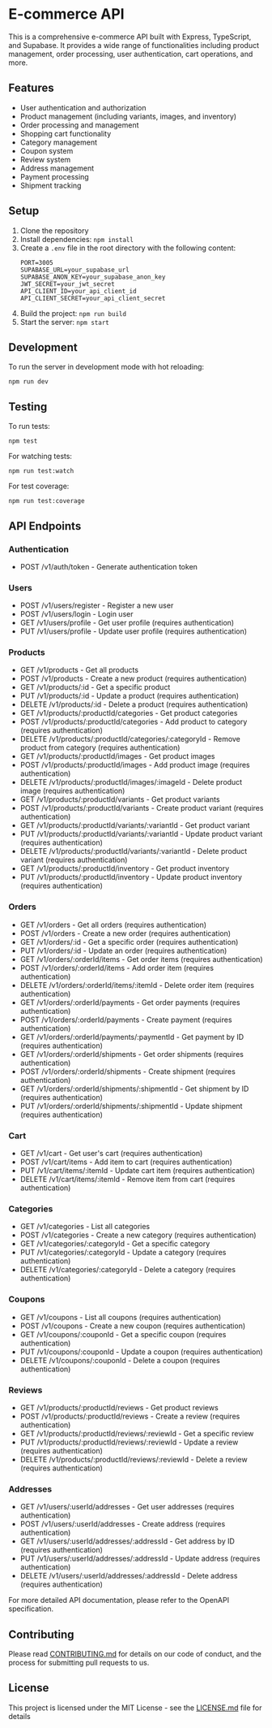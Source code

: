 # E-commerce API

This is a comprehensive e-commerce API built with Express, TypeScript, and Supabase. It provides a wide range of functionalities including product management, order processing, user authentication, cart operations, and more.

## Features

- User authentication and authorization
- Product management (including variants, images, and inventory)
- Order processing and management
- Shopping cart functionality
- Category management
- Coupon system
- Review system
- Address management
- Payment processing
- Shipment tracking

## Setup

1. Clone the repository
2. Install dependencies: `npm install`
3. Create a `.env` file in the root directory with the following content:
   ```
   PORT=3005
   SUPABASE_URL=your_supabase_url
   SUPABASE_ANON_KEY=your_supabase_anon_key
   JWT_SECRET=your_jwt_secret
   API_CLIENT_ID=your_api_client_id
   API_CLIENT_SECRET=your_api_client_secret
   ```
4. Build the project: `npm run build`
5. Start the server: `npm start`

## Development

To run the server in development mode with hot reloading:

```
npm run dev
```

## Testing

To run tests:

```
npm test
```

For watching tests:

```
npm run test:watch
```

For test coverage:

```
npm run test:coverage
```

## API Endpoints

### Authentication
- POST /v1/auth/token - Generate authentication token

### Users
- POST /v1/users/register - Register a new user
- POST /v1/users/login - Login user
- GET /v1/users/profile - Get user profile (requires authentication)
- PUT /v1/users/profile - Update user profile (requires authentication)

### Products
- GET /v1/products - Get all products
- POST /v1/products - Create a new product (requires authentication)
- GET /v1/products/:id - Get a specific product
- PUT /v1/products/:id - Update a product (requires authentication)
- DELETE /v1/products/:id - Delete a product (requires authentication)
- GET /v1/products/:productId/categories - Get product categories
- POST /v1/products/:productId/categories - Add product to category (requires authentication)
- DELETE /v1/products/:productId/categories/:categoryId - Remove product from category (requires authentication)
- GET /v1/products/:productId/images - Get product images
- POST /v1/products/:productId/images - Add product image (requires authentication)
- DELETE /v1/products/:productId/images/:imageId - Delete product image (requires authentication)
- GET /v1/products/:productId/variants - Get product variants
- POST /v1/products/:productId/variants - Create product variant (requires authentication)
- GET /v1/products/:productId/variants/:variantId - Get product variant
- PUT /v1/products/:productId/variants/:variantId - Update product variant (requires authentication)
- DELETE /v1/products/:productId/variants/:variantId - Delete product variant (requires authentication)
- GET /v1/products/:productId/inventory - Get product inventory
- PUT /v1/products/:productId/inventory - Update product inventory (requires authentication)

### Orders
- GET /v1/orders - Get all orders (requires authentication)
- POST /v1/orders - Create a new order (requires authentication)
- GET /v1/orders/:id - Get a specific order (requires authentication)
- PUT /v1/orders/:id - Update an order (requires authentication)
- GET /v1/orders/:orderId/items - Get order items (requires authentication)
- POST /v1/orders/:orderId/items - Add order item (requires authentication)
- DELETE /v1/orders/:orderId/items/:itemId - Delete order item (requires authentication)
- GET /v1/orders/:orderId/payments - Get order payments (requires authentication)
- POST /v1/orders/:orderId/payments - Create payment (requires authentication)
- GET /v1/orders/:orderId/payments/:paymentId - Get payment by ID (requires authentication)
- GET /v1/orders/:orderId/shipments - Get order shipments (requires authentication)
- POST /v1/orders/:orderId/shipments - Create shipment (requires authentication)
- GET /v1/orders/:orderId/shipments/:shipmentId - Get shipment by ID (requires authentication)
- PUT /v1/orders/:orderId/shipments/:shipmentId - Update shipment (requires authentication)

### Cart
- GET /v1/cart - Get user's cart (requires authentication)
- POST /v1/cart/items - Add item to cart (requires authentication)
- PUT /v1/cart/items/:itemId - Update cart item (requires authentication)
- DELETE /v1/cart/items/:itemId - Remove item from cart (requires authentication)

### Categories
- GET /v1/categories - List all categories
- POST /v1/categories - Create a new category (requires authentication)
- GET /v1/categories/:categoryId - Get a specific category
- PUT /v1/categories/:categoryId - Update a category (requires authentication)
- DELETE /v1/categories/:categoryId - Delete a category (requires authentication)

### Coupons
- GET /v1/coupons - List all coupons (requires authentication)
- POST /v1/coupons - Create a new coupon (requires authentication)
- GET /v1/coupons/:couponId - Get a specific coupon (requires authentication)
- PUT /v1/coupons/:couponId - Update a coupon (requires authentication)
- DELETE /v1/coupons/:couponId - Delete a coupon (requires authentication)

### Reviews
- GET /v1/products/:productId/reviews - Get product reviews
- POST /v1/products/:productId/reviews - Create a review (requires authentication)
- GET /v1/products/:productId/reviews/:reviewId - Get a specific review
- PUT /v1/products/:productId/reviews/:reviewId - Update a review (requires authentication)
- DELETE /v1/products/:productId/reviews/:reviewId - Delete a review (requires authentication)

### Addresses
- GET /v1/users/:userId/addresses - Get user addresses (requires authentication)
- POST /v1/users/:userId/addresses - Create address (requires authentication)
- GET /v1/users/:userId/addresses/:addressId - Get address by ID (requires authentication)
- PUT /v1/users/:userId/addresses/:addressId - Update address (requires authentication)
- DELETE /v1/users/:userId/addresses/:addressId - Delete address (requires authentication)

For more detailed API documentation, please refer to the OpenAPI specification.

## Contributing

Please read [CONTRIBUTING.md](CONTRIBUTING.md) for details on our code of conduct, and the process for submitting pull requests to us.

## License

This project is licensed under the MIT License - see the [LICENSE.md](LICENSE.md) file for details
